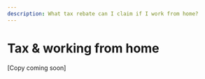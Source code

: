 ```yaml
---
description: What tax rebate can I claim if I work from home?
---
```


# Tax & working from home

&#x20;\[Copy coming soon]
